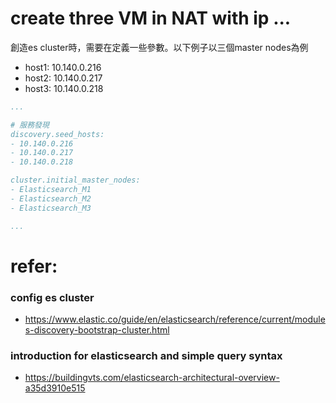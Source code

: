 # create three VM in NAT with ip ...
創造es cluster時，需要在定義一些參數。以下例子以三個master nodes為例

- host1: 10.140.0.216
- host2: 10.140.0.217
- host3: 10.140.0.218


```yaml (elasticsearch.yml)
...

# 服務發現
discovery.seed_hosts: 
- 10.140.0.216
- 10.140.0.217
- 10.140.0.218

cluster.initial_master_nodes: 
- Elasticsearch_M1
- Elasticsearch_M2
- Elasticsearch_M3

...
```

# refer:
### config es cluster
- https://www.elastic.co/guide/en/elasticsearch/reference/current/modules-discovery-bootstrap-cluster.html

### introduction for elasticsearch and simple query syntax
- https://buildingvts.com/elasticsearch-architectural-overview-a35d3910e515

